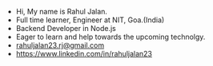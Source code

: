 - Hi, My name is Rahul Jalan.
- Full time learner, Engineer at NIT, Goa.(India)
- Backend Developer in Node.js
- Eager to learn and help towards the upcoming technolgy.
- rahuljalan23.rj@gmail.com
- https://www.linkedin.com/in/rahuljalan23

  
<!---
rahulJalan23/rahulJalan23 is a ✨ special ✨ repository because its `README.md` (this file) appears on your GitHub profile.
You can click the Preview link to take a look at your changes.
--->
